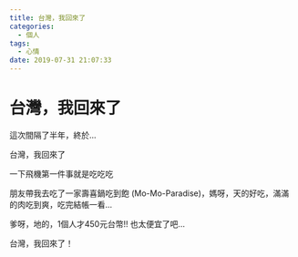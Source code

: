 ```yaml
---
title: 台灣，我回來了
categories:
  - 個人
tags:
  - 心情
date: 2019-07-31 21:07:33
---
```


# 台灣，我回來了

這次間隔了半年，終於...

台灣，我回來了

一下飛機第一件事就是吃吃吃

朋友帶我去吃了一家壽喜鍋吃到飽 (Mo-Mo-Paradise)，媽呀，天的好吃，滿滿的肉吃到爽，吃完結帳一看...

爹呀，地的，1個人才450元台幣!! 也太便宜了吧…

台灣，我回來了！